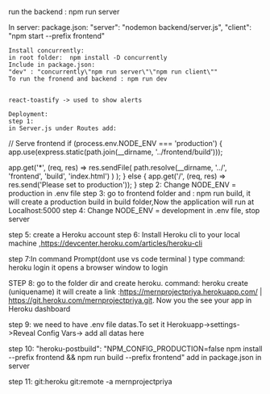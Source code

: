 run the backend : npm run server

In server: package.json:
 "server": "nodemon backend/server.js",
    "client": "npm start --prefix frontend"

    Install concurrently:
    in root folder:  npm install -D concurrently
    Include in package.json:
    "dev" : "concurrently\"npm run server\"\"npm run client\""
    To run the fronend and backend : npm run dev


    react-toastify -> used to show alerts

    Deployment:
    step 1:
    in Server.js under Routes add:
// Serve frontend
if (process.env.NODE_ENV === 'production') {
  app.use(express.static(path.join(__dirname, '../frontend/build')));

  app.get('*', (req, res) =>
    res.sendFile(
      path.resolve(__dirname, '../', 'frontend', 'build', 'index.html')
    )
  );
} else {
  app.get('/', (req, res) => res.send('Please set to production'));
}
step 2: Change NODE_ENV = production in .env file
step 3: go to frontend folder and : npm run build,
it will create a production build in build folder,Now the application will run at Localhost:5000
step 4:  Change NODE_ENV = development in .env file, stop server

step 5: create a Heroku account
step 6: Install Heroku cli to your local machine ,https://devcenter.heroku.com/articles/heroku-cli

step 7:In command Prompt(dont use vs code terminal ) type command: heroku login
it opens a browser window to login

STEP 8: go to the folder dir and create heroku.
command: heroku create (uniquename)
it will create a link :https://mernprojectpriya.herokuapp.com/ | https://git.heroku.com/mernprojectpriya.git.
Now you the see your app in Heroku dashboard

step 9: we need to have .env file datas.To set it 
Herokuapp->settings->Reveal Config Vars-> add all datas here

step 10:  "heroku-postbuild": "NPM_CONFIG_PRODUCTION=false npm install --prefix frontend && npm run build --prefix frontend" add in package.json in server

step 11: git:heroku git:remote -a mernprojectpriya
